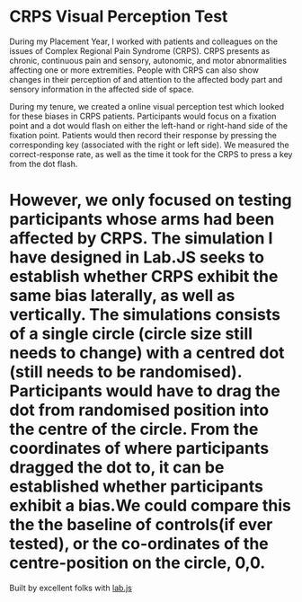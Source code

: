 CRPS Visual Perception Test
============
During my Placement Year, I worked with patients and colleagues on the issues of Complex Regional Pain Syndrome (CRPS). CRPS presents as chronic, continuous pain and sensory, autonomic, and motor abnormalities affecting one or more extremities. People with CRPS can also show changes in their perception of and attention to the affected body part and sensory information in the affected side of space. 

During my tenure, we created a online visual perception test which looked for these biases in CRPS patients. Participants would focus on a fixation point and a dot would flash on either the left-hand or right-hand side of the fixation point. Patients would then record their response by pressing the corresponding key (associated with the right or left side). We measured the correct-response rate, as well as the time it took for the CRPS to press a key from the dot flash.

However, we only focused on testing participants whose arms had been affected by CRPS. The simulation I have designed in Lab.JS seeks to establish whether CRPS exhibit the same bias laterally, as well as vertically. The simulations consists of a single circle (circle size still needs to change) with a centred dot (still needs to be randomised). Participants would have to drag the dot from randomised position into the centre of the circle. From the coordinates of where participants dragged the dot to, it can be established whether participants exhibit a bias.We could compare this the the baseline of controls(if ever tested), or the co-ordinates of the centre-position on the circle, 0,0.
============
Built by excellent folks with [lab.js](https://lab.js.org)